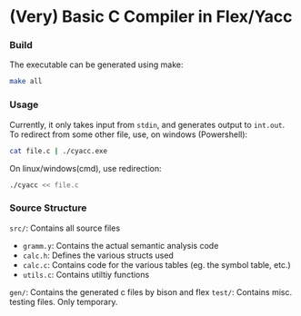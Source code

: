 (Very) Basic C Compiler in Flex/Yacc
====================================

### Build
The executable can be generated using make:
```bash
make all
```

### Usage
Currently, it only takes input from `stdin`, and generates output to `int.out`. To redirect from 
some other file, use, on windows (Powershell):
```bash
cat file.c | ./cyacc.exe
```
On linux/windows(cmd), use redirection:
```bash
./cyacc << file.c
```
### Source Structure
`src/`: Contains all source files  
  - `gramm.y`: Contains the actual semantic analysis code  
  - `calc.h`: Defines the various structs used
  - `calc.c`: Contains code for the various tables (eg. the symbol table, etc.)
  - `utils.c`: Contains utiltiy functions  
  
`gen/`: Contains the generated c files by bison and flex
`test/`: Contains misc. testing files. Only temporary.